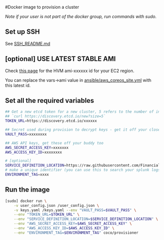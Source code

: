 #Docker image to provision a cluster

*Note if your user is not part of the docker group, run commands with sudo.*

## Set up SSH

See [SSH_README.md](/SSH_README.md/)

## [optional] USE LATEST STABLE AMI

Check [this page](https://coreos.com/os/docs/latest/booting-on-ec2.html) for the HVM ami-xxxxxx id
for your EC2 region.

You can replace the vars->ami value in [ansible/aws_coreos_site.yml](/ansible/aws_coreos_site.yml/)
with this latest id.

## Set all the required variables

```sh
## Get a new etcd token for a new cluster, 5 refers to the number of initial boxes in the cluster:
## `curl https://discovery.etcd.io/new?size=5`
TOKEN_URL=https://discovery.etcd.io/xxxxxx

## Secret used during provision to decrypt keys - get it off your closest buddy!
VAULT_PASS=xxxxxxxx

## AWS API keys, get these off your buddy too
AWS_SECRET_ACCESS_KEY=xxxxxxx
AWS_ACCESS_KEY_ID=xxxxxxxx

# [optional]
SERVICE_DEFINITION_LOCATION=https://raw.githubusercontent.com/Financial-Times/up-service-files/master/services.yaml
# make a unique identifier (you can use this to search your splunk logs as well)
ENVIRONMENT_TAG=xxxx
```

## Run the image
```sh
[sudo] docker run \
    -v user_config.json /user_config.json \
    -v keys.yaml /keys.yaml --env "VAULT_PASS=$VAULT_PASS" \
    --env "TOKEN_URL=$TOKEN_URL" \
    --env "SERVICE_DEFINITION_LOCATION=$SERVICE_DEFINITION_LOCATION" \
    --env "AWS_SECRET_ACCESS_KEY=$AWS_SECRET_ACCESS_KEY" \
    --env "AWS_ACCESS_KEY_ID=$AWS_ACCESS_KEY_ID" \
    --env "ENVIRONMENT_TAG=$ENVIRONMENT_TAG" coco/provisioner


